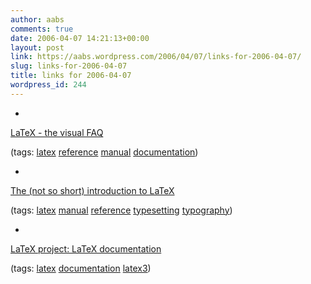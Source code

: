 ```yaml
---
author: aabs
comments: true
date: 2006-04-07 14:21:13+00:00
layout: post
link: https://aabs.wordpress.com/2006/04/07/links-for-2006-04-07/
slug: links-for-2006-04-07
title: links for 2006-04-07
wordpress_id: 244
---
```



	
  * 
		

[LaTeX - the visual FAQ](http://www.ctan.org/tex-archive/info/visualFAQ/visualFAQ.pdf)


		

(tags: [latex](http://del.icio.us/aabs/latex) [reference](http://del.icio.us/aabs/reference) [manual](http://del.icio.us/aabs/manual) [documentation](http://del.icio.us/aabs/documentation))


	

	
  * 
		

[The (not so short) introduction to LaTeX](http://ctan.tug.org/tex-archive/info/lshort/english/lshort.pdf)


		

(tags: [latex](http://del.icio.us/aabs/latex) [manual](http://del.icio.us/aabs/manual) [reference](http://del.icio.us/aabs/reference) [typesetting](http://del.icio.us/aabs/typesetting) [typography](http://del.icio.us/aabs/typography))


	

	
  * 
		

[LaTeX project: LaTeX documentation](http://www.latex-project.org/guides/)


		

(tags: [latex](http://del.icio.us/aabs/latex) [documentation](http://del.icio.us/aabs/documentation) [latex3](http://del.icio.us/aabs/latex3))


	



